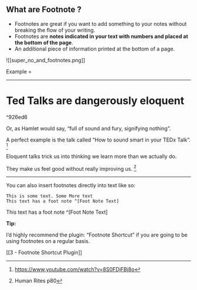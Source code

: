 ## What are Footnote ?

- Footnotes are great if you want to add something to your notes without breaking the flow of your writing.
- Footnotes are **notes indicated in your text with numbers and placed at the bottom of the page**.
- An additional piece of information printed at the bottom of a page.

![[super_no_and_footnotes.png]]


Example =

---
# Ted Talks are dangerously eloquent

^926ed6

Or, as Hamlet would say, “full of sound and fury, signifying nothing”.

A perfect example is the talk called “How to sound smart in your TEDx Talk”. [^2]

Eloquent talks trick us into thinking we learn more than we actually do.

They make us feel good without really improving us. [^1]

[^1]: Human Rites p80

[^2]: https://www.youtube.com/watch?v=8S0FDjFBj8o

---

You can also insert footnotes directly into text like so: 

```
This is some text. Some More text
This text has a foot note ^[Foot Note Text]
```

This text has a foot note ^[Foot Note Text]

**Tip:** 

I’d highly recommend the plugin: “Footnote Shortcut” if you are going to be using
footnotes on a regular basis.

[[3 - Footnote Shortcut Plugin]]
